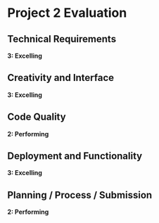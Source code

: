 # Project 2 Evaluation

## Technical Requirements
**3: Excelling**

## Creativity and Interface
**3: Excelling**

## Code Quality
**2: Performing**

## Deployment and Functionality
**3: Excelling**

## Planning / Process / Submission
**2: Performing**
